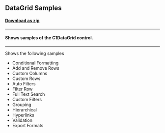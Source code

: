 ## DataGrid Samples
#### [Download as zip](https://downgit.github.io/#/home?url=https://github.com/GrapeCity/ComponentOne-WPF-Samples/tree/master/\NET_4.5.2\C1.WPF.DataGrid\CS\DataGridSamples)
____
#### Shows samples of the C1DataGrid control.
____
Shows the following samples

* Conditional Formatting
* Add and Remove Rows
* Custom Columns
* Custom Rows
* Auto Filters
* Filter Row
* Full Text Search
* Custom Filters
* Grouping
* Hierarchical
* Hyperlinks
* Validation
* Export Formats
